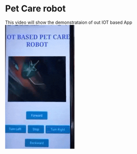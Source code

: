 # Pet Care robot

This video will show the demonstrataion of out IOT based App
![Example GIF](pan_videoo.gif)

